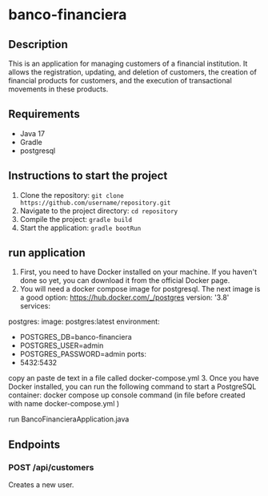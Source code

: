 # banco-financiera
## Description

This is an application for managing customers of a financial institution. It allows the registration, updating, and deletion of customers, the creation of financial products for customers, and the execution of transactional movements in these products.

## Requirements

- Java 17
- Gradle
- postgresql

## Instructions to start the project

1. Clone the repository: `git clone https://github.com/username/repository.git`
2. Navigate to the project directory: `cd repository`
3. Compile the project: `gradle build`
4. Start the application: `gradle bootRun`

## run application
1. First, you need to have Docker installed on your machine. If you haven't done so yet, you can download it from the official Docker page.
2. You will need a docker compose image for postgresql. The next image is a good option: https://hub.docker.com/_/postgres
   version: '3.8'
   services:

postgres:
image: postgres:latest
environment:
- POSTGRES_DB=banco-financiera
- POSTGRES_USER=admin
- POSTGRES_PASSWORD=admin
ports:
- 5432:5432

copy an paste de text in a file called docker-compose.yml 
3. Once you have Docker installed, you can run the following command to start a PostgreSQL container: docker compose up console command (in file before created with name docker-compose.yml ) 

run BancoFinancieraApplication.java

## Endpoints

### POST /api/customers

Creates a new user.


